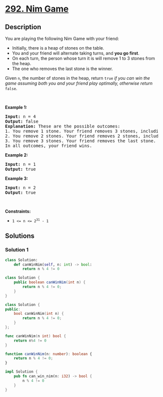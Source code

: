 # [292. Nim Game](https://leetcode.com/problems/nim-game)


## Description

<p>You are playing the following Nim Game with your friend:</p>

<ul>
	<li>Initially, there is a heap of stones on the table.</li>
	<li>You and your friend will alternate taking turns, and <strong>you go first</strong>.</li>
	<li>On each turn, the person whose turn it is will remove 1 to 3 stones from the heap.</li>
	<li>The one who removes the last stone is the winner.</li>
</ul>

<p>Given <code>n</code>, the number of stones in the heap, return <code>true</code><em> if you can win the game assuming both you and your friend play optimally, otherwise return </em><code>false</code>.</p>

<p>&nbsp;</p>
<p><strong class="example">Example 1:</strong></p>

<pre>
<strong>Input:</strong> n = 4
<strong>Output:</strong> false
<strong>Explanation:</strong> These are the possible outcomes:
1. You remove 1 stone. Your friend removes 3 stones, including the last stone. Your friend wins.
2. You remove 2 stones. Your friend removes 2 stones, including the last stone. Your friend wins.
3. You remove 3 stones. Your friend removes the last stone. Your friend wins.
In all outcomes, your friend wins.
</pre>

<p><strong class="example">Example 2:</strong></p>

<pre>
<strong>Input:</strong> n = 1
<strong>Output:</strong> true
</pre>

<p><strong class="example">Example 3:</strong></p>

<pre>
<strong>Input:</strong> n = 2
<strong>Output:</strong> true
</pre>

<p>&nbsp;</p>
<p><strong>Constraints:</strong></p>

<ul>
	<li><code>1 &lt;= n &lt;= 2<sup>31</sup> - 1</code></li>
</ul>

## Solutions

### Solution 1

<!-- tabs:start -->

```python
class Solution:
    def canWinNim(self, n: int) -> bool:
        return n % 4 != 0
```

```java
class Solution {
    public boolean canWinNim(int n) {
        return n % 4 != 0;
    }
}
```

```cpp
class Solution {
public:
    bool canWinNim(int n) {
        return n % 4 != 0;
    }
};
```

```go
func canWinNim(n int) bool {
	return n%4 != 0
}
```

```ts
function canWinNim(n: number): boolean {
    return n % 4 != 0;
}
```

```rust
impl Solution {
    pub fn can_win_nim(n: i32) -> bool {
        n % 4 != 0
    }
}
```

<!-- tabs:end -->

<!-- end -->

